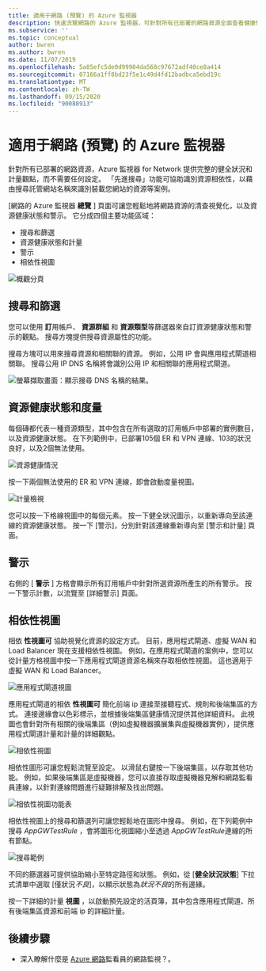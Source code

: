```yaml
---
title: 適用于網路 (預覽) 的 Azure 監視器
description: 快速流覽網路的 Azure 監視器，可針對所有已部署的網路資源全面查看健康情況和計量，而不需要任何設定。
ms.subservice: ''
ms.topic: conceptual
author: bwren
ms.author: bwren
ms.date: 11/07/2019
ms.openlocfilehash: 5a85efc5de0d99904da568c97672adf40ce8a414
ms.sourcegitcommit: 07166a1ff8bd23f5e1c49d4fd12badbca5ebd19c
ms.translationtype: MT
ms.contentlocale: zh-TW
ms.lasthandoff: 09/15/2020
ms.locfileid: "90088913"
---
```

# <a name="azure-monitor-for-networks-preview"></a>適用于網路 (預覽) 的 Azure 監視器
針對所有已部署的網路資源，Azure 監視器 for Network 提供完整的健全狀況和計量觀點，而不需要任何設定。 「先進搜尋」功能可協助識別資源相依性，以藉由搜尋託管網站名稱來識別裝載您網站的資源等案例。

[網路的 Azure 監視器 **總覽** ] 頁面可讓您輕鬆地將網路資源的清查視覺化，以及資源健康狀態和警示。 它分成四個主要功能區域：

- 搜尋和篩選
- 資源健康狀態和計量
- 警示 
- 相依性視圖

![概觀分頁](media/network-insights-overview/overview.png)

## <a name="search-and-filtering"></a>搜尋和篩選
您可以使用 **訂**用帳戶、 **資源群組** 和 **資源類型**等篩選器來自訂資源健康狀態和警示的觀點。 搜尋方塊提供搜尋資源屬性的功能。

搜尋方塊可以用來搜尋資源和相關聯的資源。 例如，公用 IP 會與應用程式閘道相關聯。 搜尋公用 IP DNS 名稱將會識別公用 IP 和相關聯的應用程式閘道。

![螢幕擷取畫面：顯示搜尋 DNS 名稱的結果。](media/network-insights-overview/search.png)


## <a name="resource-health-and-metric"></a>資源健康狀態和度量
每個磚都代表一種資源類型，其中包含在所有選取的訂用帳戶中部署的實例數目，以及資源健康狀態。 在下列範例中，已部署105個 ER 和 VPN 連線、103的狀況良好，以及2個無法使用。

![資源健康情況](media/network-insights-overview/resource-health.png)

按一下兩個無法使用的 ER 和 VPN 連線，即會啟動度量視圖。 

![計量檢視](media/network-insights-overview/metric-view.png)

您可以按一下格線視圖中的每個元素。 按一下健全狀況圖示，以重新導向至該連線的資源健康狀態。 按一下 [警示]，分別針對該連線重新導向至 [警示和計量] 頁面。 

## <a name="alerts"></a>警示
右側的 [ **警示** ] 方格會顯示所有訂用帳戶中針對所選資源所產生的所有警示。 按一下警示計數，以流覽至 [詳細警示] 頁面。

## <a name="dependency-view"></a>相依性視圖
相依 **性視圖可** 協助視覺化資源的設定方式。 目前，應用程式閘道、虛擬 WAN 和 Load Balancer 現在支援相依性視圖。 例如，在應用程式閘道的案例中，您可以從計量方格視圖中按一下應用程式閘道資源名稱來存取相依性視圖。 這也適用于虛擬 WAN 和 Load Balancer。 

![應用程式閘道視圖](media/network-insights-overview/application-gateway.png)

應用程式閘道的相依 **性視圖可** 簡化前端 ip 連接至接聽程式、規則和後端集區的方式。 連接邊緣會以色彩標示，並根據後端集區健康情況提供其他詳細資料。 此視圖也會針對所有相關的後端集區（例如虛擬機器擴展集與虛擬機器實例），提供應用程式閘道計量和計量的詳細觀點。

![相依性視圖](media/network-insights-overview/dependency-view.png)

相依性圖形可讓您輕鬆流覽至設定。 以滑鼠右鍵按一下後端集區，以存取其他功能。 例如，如果後端集區是虛擬機器，您可以直接存取虛擬機器見解和網路監看員連線，以針對連線問題進行疑難排解及找出問題。

![相依性視圖功能表](media/network-insights-overview/dependency-view-menu.png)

相依性視圖上的搜尋和篩選列可讓您輕鬆地在圖形中搜尋。 例如，在下列範例中搜尋 *AppGWTestRule* ，會將圖形化視圖縮小至透過 *AppGWTestRule*連線的所有節點。 

![搜尋範例](media/network-insights-overview/search-example.png)

不同的篩選器可提供協助縮小至特定路徑和狀態。 例如，從 [**健全狀況狀態**] 下拉式清單中選取 [僅狀況*不良*]，以顯示狀態為*狀況不良*的所有邊緣。

按一下詳細的計量 **視圖** ，以啟動預先設定的活頁簿，其中包含應用程式閘道、所有後端集區資源和前端 ip 的詳細計量。 

## <a name="next-steps"></a>後續步驟 

- 深入瞭解什麼是 [Azure 網路](../../network-watcher/network-watcher-monitoring-overview.md)監看員的網路監視？。
